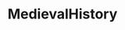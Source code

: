 ---
title: MedievalHistory
crosslinks:
- AskHistorians
- autotldr
- papertowns
- 4chan
- translator
- Serendipity
- history
- translatorBOT
- heraldry
---